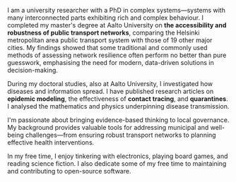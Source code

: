 I am a university researcher with a PhD in complex systems—systems with many interconnected parts exhibiting rich and complex behaviour. I completed my master's degree at Aalto University on **the accessibility and robustness of public transport networks**, comparing the Helsinki metropolitan area public transport system with those of 19 other major cities. My findings showed that some traditional and commonly used methods of assessing network resilience often perform no better than pure guesswork, emphasising the need for modern, data-driven solutions in decision-making.

During my doctoral studies, also at Aalto University, I investigated how diseases and information spread. I have published research articles on **epidemic modeling**, the effectiveness of **contact tracing**, and **quarantines**. I analysed the mathematics and physics underpinning disease transmission.

I'm passionate about bringing evidence-based thinking to local governance. My background provides valuable tools for addressing municipal and well-being challenges—from ensuring robust transport networks to planning effective health interventions.

In my free time, I enjoy tinkering with electronics, playing board games, and reading science fiction. I also dedicate some of my free time to maintaining and contributing to open-source software.
